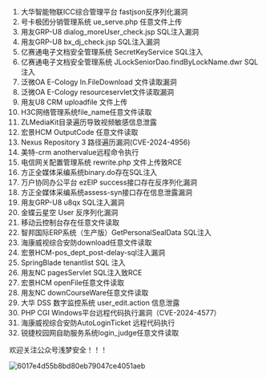 1. 大华智能物联ICC综合管理平台 fastjson反序列化漏洞
2. 号卡极团分销管理系统 ue_serve.php 任意文件上传
3. 用友GRP-U8 dialog_moreUser_check.jsp SQL注入漏洞
4. 用友GRP-U8 bx_dj_check.jsp SQL注入漏洞
5. 亿赛通电子文档安全管理系统 SecretKeyService SQL注入
6. 亿赛通电子文档安全管理系统 JLockSeniorDao.findByLockName.dwr SQL注入
7. 泛微OA E-Cology ln.FileDownload 文件读取漏洞
8. 泛微OA E-Cology resourceservlet文件读取漏洞
9. 用友U8 CRM uploadfile 文件上传
10. H3C网络管理系统file\_name任意文件读取
11. ZLMediaKit目录遍历导致视频敏感信息泄露
12. 宏景HCM OutputCode 任意文件读取
13. Nexus Repository 3 路径遍历漏洞(CVE-2024-4956)
14. 美特-crm anothervalue远程命令执行
15. 电信网关配置管理系统 rewrite.php 文件上传致RCE
16. 方正全媒体采编系统binary.do存在SQL注入
17. 万户协同办公平台 ezEIP success接口存在反序列化漏洞
18. 方正全媒体采编系统assess-syn接口存在信息泄露漏洞
19. 用友GRP-U8 u8qx SQL注入漏洞
20. 金蝶云星空 User 反序列化漏洞
21. 移动云控制台存在任意文件读取
22. 智邦国际ERP系统（生产版）GetPersonalSealData SQL注入
23. 海康威视综合安防download任意文件读取
24. 宏景HCM-pos_dept_post-delay-sql注入漏洞
25. SpringBlade tenantlist SQL 注入
26. 用友NC pagesServlet SQL注入致RCE
27. 宏景HCM openFile任意文件读取
28. 用友NC downCourseWare任意文件读取
29. 大华 DSS 数字监控系统 user_edit.action 信息泄露
30. PHP CGI Windows平台远程代码执行漏洞（CVE-2024-4577）
31. 海康威视综合安防AutoLoginTicket 远程代码执行
32. 锐捷校园网自助服务系统login_judge任意文件读取




欢迎关注公众号浅梦安全！！！

![6017e4d55b8bd80eb79047ce4051aeb](https://github.com/onewinner/POCS/assets/94044430/0fba0d53-fe95-4206-92ce-20f91d4ded75)

